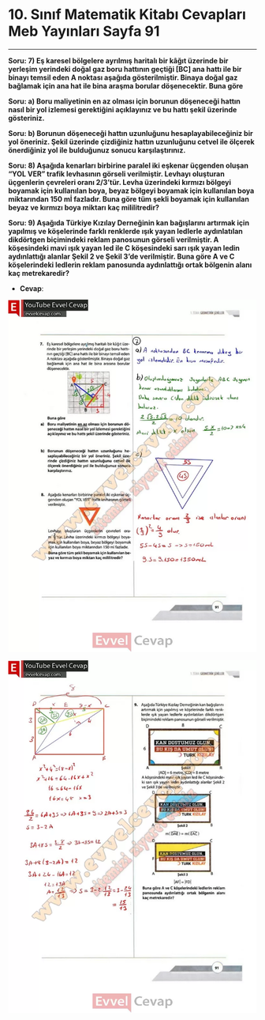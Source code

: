 # 10. Sınıf Matematik Kitabı Cevapları Meb Yayınları Sayfa 91

---

**Soru: 7) Eş karesel bölgelere ayrılmış haritalı bir kâğıt üzerinde bir yerleşim yerindeki doğal gaz boru hattının geçtiği [BC] ana hattı ile bir binayı temsil eden A noktası aşağıda gösterilmiştir. Binaya doğal gaz bağlamak için ana hat ile bina araşma borular döşenecektir. Buna göre**

**Soru: a) Boru maliyetinin en az olması için borunun döşeneceği hattın nasıl bir yol izlemesi gerektiğini açıklayınız ve bu hattı şekil üzerinde gösteriniz.**

**Soru: b) Borunun döşeneceği hattın uzunluğunu hesaplayabileceğiniz bir yol öneriniz. Şekil üzerinde çizdiğiniz hattın uzunluğunu cetvel ile ölçerek önerdiğiniz yol ile bulduğunuz sonucu karşılaştırınız.**

**Soru: 8) Aşağıda kenarları birbirine paralel iki eşkenar üçgenden oluşan “YOL VER” trafik levhasının görseli verilmiştir. Levhayı oluşturan üçgenlerin çevreleri oranı 2/3’tür. Levha üzerindeki kırmızı bölgeyi boyamak için kullanılan boya, beyaz bölgeyi boyamak için kullanılan boya miktarından 150 mİ fazladır. Buna göre tüm şekli boyamak için kullanılan beyaz ve kırmızı boya miktarı kaç mililitredir?**

**Soru: 9) Aşağıda Türkiye Kızılay Derneğinin kan bağışlarını artırmak için yapılmış ve köşelerinde farklı renklerde ışık yayan ledlerle aydınlatılan dikdörtgen biçimindeki reklam panosunun görseli verilmiştir. A köşesindeki mavi ışık yayan led ile C köşesindeki sarı ışık yayan ledin aydınlattığı alanlar Şekil 2 ve Şekil 3’de verilmiştir. Buna göre A ve C köşelerindeki ledlerin reklam panosunda aydınlattığı ortak bölgenin alanı kaç metrekaredir?**

-   **Cevap**:

![Image 1](./image_1.webp)

![Image 2](./image_2.webp)